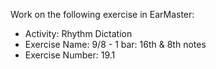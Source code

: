 Work on the following exercise in EarMaster:
- Activity: Rhythm Dictation
- Exercise Name: 9/8 - 1 bar: 16th & 8th notes
- Exercise Number: 19.1
